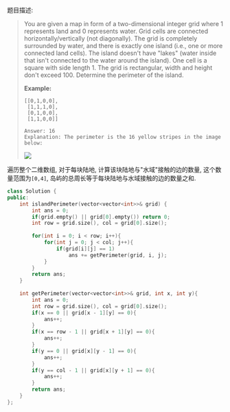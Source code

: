题目描述:

> You are given a map in form of a two-dimensional integer grid where 1 represents land and 0 represents water. Grid cells are connected horizontally/vertically (not diagonally). The grid is completely surrounded by water, and there is exactly one island (i.e., one or more connected land cells). The island doesn't have "lakes" (water inside that isn't connected to the water around the island). One cell is a square with side length 1. The grid is rectangular, width and height don't exceed 100. Determine the perimeter of the island.
>
> **Example:**
>
> ```
> [[0,1,0,0],
>  [1,1,1,0],
>  [0,1,0,0],
>  [1,1,0,0]]
>
> Answer: 16
> Explanation: The perimeter is the 16 yellow stripes in the image below:
> ```
> ![](https://leetcode.com/static/images/problemset/island.png)

遍历整个二维数组, 对于每块陆地, 计算该块陆地与"水域"接触的边的数量, 这个数量范围为`[0,4]`, 岛屿的总周长等于每块陆地与水域接触的边的数量之和.

```c++
class Solution {
public:
    int islandPerimeter(vector<vector<int>>& grid) {
        int ans = 0;
        if(grid.empty() || grid[0].empty()) return 0;
        int row = grid.size(), col = grid[0].size();
        
        for(int i = 0; i < row; i++){
            for(int j = 0; j < col; j++){
                if(grid[i][j] == 1)
                    ans += getPerimeter(grid, i, j);
            }
        }
        return ans;
    }
    
    int getPerimeter(vector<vector<int>>& grid, int x, int y){
        int ans = 0;
        int row = grid.size(), col = grid[0].size();
        if(x == 0 || grid[x - 1][y] == 0){
            ans++;
        }
        if(x == row - 1 || grid[x + 1][y] == 0){
            ans++;
        }
        if(y == 0 || grid[x][y - 1] == 0){
            ans++;
        }
        if(y == col - 1 || grid[x][y + 1] == 0){
            ans++;
        }
        return ans;
    }
};
```